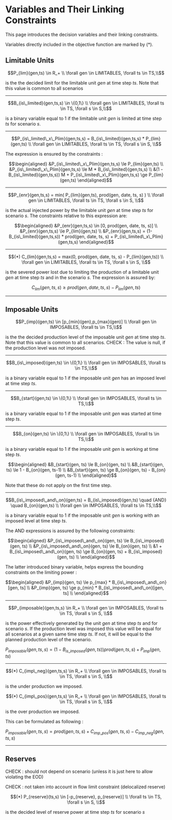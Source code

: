 # Variables and Their Linking Constraints

This page introduces the decision variables and their linking constraints.

Variables directly included in the objective function are marked by (*).

## Limitable Units

```math
P_{lim}(gen,ts) \in R_+ \\
\forall gen \in LIMITABLES, \forall ts \in TS,\\
```
is the the decided limit for the limitable unit $gen$ at time step $ts$.
 Note that this value is common to all scenarios

---


```math
B_{is\_limited}(gen,ts,s) \in \{0,1\} \\
\forall gen \in LIMITABLES, \forall ts \in TS, \forall s \in S,\\
```
is a binary variable equal to $1$ if the limitable unit $gen$ is limited at time step $ts$ for scenario $s$.


---


```math
P_{is\_limited\_x\_Plim}(gen,ts,s) = B_{is\_limited}(gen,ts,s) * P_{lim}(gen,ts) \\
\forall gen \in LIMITABLES, \forall ts \in TS, \forall s \in S, \\
```
The expression is ensured by the constraints :
```math
\begin{aligned}
&P_{is\_limited\_x\_Plim}(gen,ts,s) \le P_{lim}(gen,ts) \\
&P_{is\_limited\_x\_Plim}(gen,ts,s) \le M * B_{is\_limited}(gen,ts,s) \\
&(1 - B_{is\_limited}(gen,ts,s)) M + P_{is\_limited\_x\_Plim}(gen,ts,s) \ge P_{lim}(gen,ts)
\end{aligned}
```


---


```math
P_{enr}(gen,ts,s) =  min( P_{lim}(gen,ts), prod(gen, date, ts, s) ) \\
\forall gen \in LIMITABLES, \forall ts \in TS, \forall s \in S, \\
```
is the actual injected power by the limitable unit $gen$ at time step $ts$ for scenario $s$.
The constraints relative to this expression are:
```math
\begin{aligned}
&P_{enr}(gen,ts,s) \in [0, prod(gen, date, ts, s)] \\
&P_{enr}(gen,ts,s) \le P_{lim}(gen,ts) \\
&P_{enr}(gen,ts,s) = (1-B_{is\_limited}(gen,ts,s)) * prod(gen, date, ts, s) + P_{is\_limited\_x\_Plim}(gen,ts,s)
\end{aligned}
```

---


```math
(*) C_{lim}(gen,ts,s) = max(0, prod(gen, date, ts, s) - P_{lim}(gen,ts)) \\
\forall gen \in LIMITABLES, \forall ts \in TS, \forall s \in S, \\
```
is the severed power lost due to limiting the production of a limitable unit $gen$ at time step $ts$ and in the scenario $s$.
The expression is assured by:
```math
C_{lim}(gen,ts,s) \ge prod(gen, date, ts, s) - P_{lim}(gen,ts)
```

---


## Imposable Units


```math
P_{imp}(gen,ts) \in [p_{min}(gen),p_{max}(gen)] \\
\forall gen \in IMPOSABLES, \forall ts \in TS,\\
```
is the the decided production level of the imposable unit $gen$ at time step $ts$.
 Note that this value is common to all scenarios.
 CHECK : The value is null, if the production level was not imposed.

---


```math
B_{is\_imposed}(gen,ts) \in \{0,1\} \\
\forall gen \in IMPOSABLES, \forall ts \in TS,\\
```
is a binary variable equal to $1$ if the imposable unit $gen$ has an imposed level at time step $ts$.


---


```math
B_{start}(gen,ts) \in \{0,1\} \\
\forall gen \in IMPOSABLES, \forall ts \in TS,\\
```
is a binary variable equal to $1$ if the imposable unit $gen$ was started at time step $ts$.


---


```math
B_{on}(gen,ts) \in \{0,1\} \\
\forall gen \in IMPOSABLES, \forall ts \in TS,\\
```
is a binary variable equal to $1$ if the imposable unit $gen$ is working at time step $ts$.

```math
\begin{aligned}
&B_{start}(gen, ts) \le B_{on}(gen, ts) \\
&B_{start}(gen, ts) \le 1 - B_{on}(gen, ts-1) \\
&B_{start}(gen, ts) \ge B_{on}(gen, ts) - B_{on}(gen, ts-1) \\
\end{aligned}
```

Note that these do not apply on the first time step.


---


```math
B_{is\_imposed\_and\_on}(gen,ts) =  B_{is\_imposed}(gen,ts) \quad {AND} \quad B_{on}(gen,ts) \\
\forall gen \in IMPOSABLES, \forall ts \in TS,\\
```
is a binary variable equal to $1$ if the imposable unit $gen$ is working with an imposed level at time step $ts$.

The AND expressions is assured by the following constraints:
```math
\begin{aligned}
&P_{is\_imposed\_and\_on}(gen, ts) \le B_{is\_imposed}(gen, ts) \\
&P_{is\_imposed\_and\_on}(gen, ts) \le B_{on}(gen, ts) \\
&1 + B_{is\_imposed\_and\_on}(gen, ts) \ge B_{on}(gen, ts) + B_{is\_imposed}(gen, ts) \\
\end{aligned}
```

The latter introduced binary variable, helps express the bounding constraints on the limiting power :

```math
\begin{aligned}
&P_{imp}(gen, ts) \le p_{max} * B_{is\_imposed\_and\_on}[gen, ts] \\
&P_{imp}(gen, ts) \ge p_{min} * B_{is\_imposed\_and\_on}[gen, ts] \\
\end{aligned}
```

---


```math
P_{imposable}(gen,ts,s) \in R_+ \\
\forall gen \in IMPOSABLES, \forall ts \in TS, \forall s \in S, \\
```
is the power effectively generated by the unit $gen$ at time step $ts$ and for scenario $s$.
If the production level was imposed this value will be equal for all scenarios at a given same time step $ts$. If not, it will be equal to the planned production level of the scenario.

$P_{imposable}(gen,ts,s) = (1-B_{is\_imposed}(gen,ts)) prod(gen,ts,s) + P_{imp}(gen,ts)$


---


```math
(*) C_{imp\_neg}(gen,ts,s) \in R_+ \\
\forall gen \in IMPOSABLES, \forall ts \in TS, \forall s \in S, \\
```
is the under production we imposed.


```math
(*) C_{imp\_pos}(gen,ts,s) \in R_+ \\
\forall gen \in IMPOSABLES, \forall ts \in TS, \forall s \in S, \\
```
is the over production we imposed.

This can be formulated as following :

$P_{imposable}(gen,ts,s) =  prod(gen,ts,s) + C_{imp\_pos}(gen,ts,s) - C_{imp\_neg}(gen,ts,s)$


---

## Reserves

CHECK : should not depend on scenario (unless it is just here to allow violating the EOD)

CHECK : not taken into account in flow limit constraint (delocalized reserve)

```math
(*) P_{reserve}(ts,s) \in [-p_{reserve}, p_{reserve}] \\
\forall ts \in TS, \forall s \in S, \\
```
is the decided level of reserve power at time step $ts$ for scenario $s$


